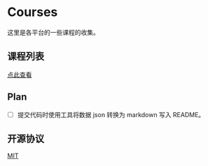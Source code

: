 # Courses

这里是各平台的一些课程的收集。

## 课程列表

[点此查看](https://github.com/lexmin0412/courses/blob/main/courses.json)

## Plan

- [ ] 提交代码时使用工具将数据 json 转换为 markdown 写入 README。

## 开源协议

[MIT](./LICENSE)

